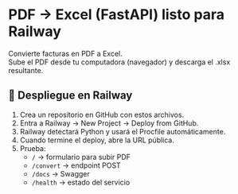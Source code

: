 # PDF → Excel (FastAPI) listo para Railway

Convierte facturas en PDF a Excel.  
Sube el PDF desde tu computadora (navegador) y descarga el .xlsx resultante.

## 🚀 Despliegue en Railway
1. Crea un repositorio en GitHub con estos archivos.
2. Entra a Railway → New Project → Deploy from GitHub.
3. Railway detectará Python y usará el Procfile automáticamente.
4. Cuando termine el deploy, abre la URL pública.
5. Prueba:
   - `/` → formulario para subir PDF
   - `/convert` → endpoint POST
   - `/docs` → Swagger
   - `/health` → estado del servicio
